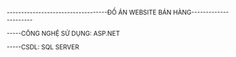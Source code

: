 -----------------------------------ĐỒ ÁN WEBSITE BÁN HÀNG----------------------

-----CÔNG NGHỆ SỬ DỤNG: ASP.NET

-----CSDL: SQL SERVER
